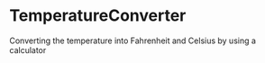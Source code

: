 # TemperatureConverter
Converting the temperature into Fahrenheit and Celsius by using a calculator 
